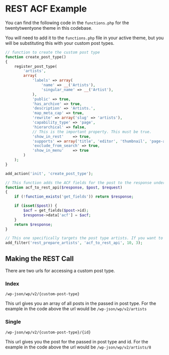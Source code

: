 # REST ACF Example

You can find the following code in the `functions.php` for the twentytwentyone theme in this codebase.

You will need to add it to the `functions.php` file in your active theme, but you will be substituting this with your custom post types.

```php
// function to create the custom post type
function create_post_type()
{
	register_post_type(
		'artists',
		array(
			'labels' => array(
				'name' => __('Artists'),
				'singular_name' => __('Artist'),
			),
			'public' => true,
			'has_archive' => true,
			'description' => 'Artists.',
			'map_meta_cap' => true,
			'rewrite' => array('slug' => 'artists'),
			'capability_type' => 'page',
			'hierarchical' => false,
			// This is the important property. This must be true.
			'show_in_rest'    => true,
			'supports' => array('title', 'editor', 'thumbnail', 'page-attributes'),
			'exclude_from_search' => true,
			'show_in_menu'    => true
		)
	);
}

add_action('init', 'create_post_type');

// This function adds the ACF fields for the post to the response under a key 'acf'
function acf_to_rest_api($response, $post, $request)
{
	if (!function_exists('get_fields')) return $response;

	if (isset($post)) {
		$acf = get_fields($post->id);
		$response->data['acf'] = $acf;
	}
	return $response;
}

// This one specifically targets the post type artists. If you want to add this to multiple post types you would add another one of these for that specific post type.
add_filter('rest_prepare_artists', 'acf_to_rest_api', 10, 3);

```

## Making the REST Call

There are two urls for accessing a custom post type.

### Index

```
/wp-json/wp/v2/{custom-post-type}
```

This url gives you an array of all posts in the passed in post type. For the example in the code above the url would be `/wp-json/wp/v2/artists`

### Single

```
/wp-json/wp/v2/{custom-post-type}/{id}
```

This url gives you the post for the passed in post type and id. For the example in the code above the url would be `/wp-json/wp/v2/artists/8`
